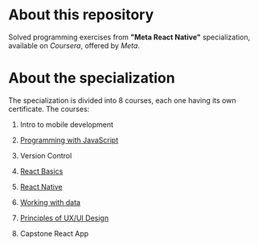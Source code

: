 # About this repository
Solved programming exercises from **"Meta React Native"** specialization, available on *Coursera*, offered by *Meta*. 

# About the specialization
The specialization is divided into 8 courses, each one having its own certificate. The courses:

1. Intro to mobile development

2. [Programming with JavaScript](https://github.com/kelvinleandro/coursera-meta-front-end/tree/main/course%2002%20-%20programming%20with%20javascript)

3. Version Control

4. [React Basics](https://github.com/kelvinleandro/coursera-meta-front-end/tree/main/course%2005%20-%20react%20basics)

5. [React Native](https://github.com/kelvinleandro/coursera-meta-react-native/tree/main/course-05-react-native)

6. [Working with data](https://github.com/kelvinleandro/coursera-meta-react-native/tree/main/course-06-working-with-data)

7. [Principles of UX/UI Design](https://github.com/kelvinleandro/coursera-meta-front-end/tree/main/course%2007%20-%20principles%20of%20UX%20UI%20Design)

8. Capstone React App